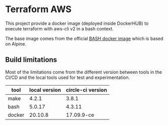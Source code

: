 Terraform AWS
=============

This project provide a docker image (deployed inside DockerHUB)
to execute terraform with aws-cli v2 in a bash context.

The base image comes from the official [BASH docker image](https://hub.docker.com/_/bash)
which is based on Alpine.

Build limitations
-----------------

Most of the limitations come from the different version between
tools in the CI/CD and the local tools used for test and experimentation.

| tool   | local version |  circle-ci version |
|--------|---------------|--------------------|
| make   | 4.2.1         | 3.8.1              |
| bash   | 5.0.17        | 4.3.11             |
| docker | 20.10.8       | 17.09.9-ce         |
    